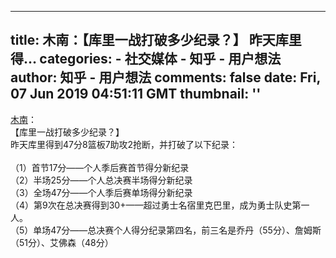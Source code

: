 
---
title: 木南：【库里一战打破多少纪录？】 昨天库里得…
categories: 
    - 社交媒体
    - 知乎 - 用户想法
author: 知乎 - 用户想法
comments: false
date: Fri, 07 Jun 2019 04:51:11 GMT
thumbnail: ''
---

<div>   
<a href="https://www.zhihu.com/people/053acfb4ad42555a0dbaa9dcdc47f486">木南</a>：<div> 【库里一战打破多少纪录？】<br>昨天库里得到47分8篮板7助攻2抢断，并打破了以下纪录：<br><br>（1）首节17分——个人季后赛首节得分新纪录<br>（2）半场25分——个人总决赛半场得分新纪录<br>（3）全场47分——个人季后赛单场得分新纪录<br>（4）第9次在总决赛得到30+——超过勇士名宿里克巴里，成为勇士队史第一人。<br>（5）单场47分——总决赛个人得分纪录第四名，前三名是乔丹（55分）、詹姆斯（51分）、艾佛森（48分） </div>  
</div>
            